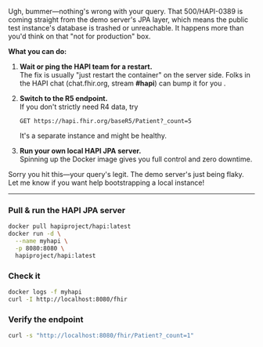 Ugh, bummer—nothing's wrong with your query. That 500/HAPI-0389 is coming straight from the demo server's JPA layer, which means the public test instance's database is trashed or unreachable. It happens more than you'd think on that "not for production" box.

**What you can do:**

1. **Wait or ping the HAPI team for a restart.**  
   The fix is usually "just restart the container" on the server side. Folks in the HAPI chat (chat.fhir.org, stream **#hapi**) can bump it for you .

2. **Switch to the R5 endpoint.**  
   If you don't strictly need R4 data, try  

   ```
   GET https://hapi.fhir.org/baseR5/Patient?_count=5
   ```  

   It's a separate instance and might be healthy.

3. **Run your own local HAPI JPA server.**  
   Spinning up the Docker image gives you full control and zero downtime.

Sorry you hit this—your query's legit. The demo server's just being flaky. Let me know if you want help bootstrapping a local instance!

---

### Pull & run the HAPI JPA server

```sh
docker pull hapiproject/hapi:latest  
docker run -d \
  --name myhapi \
  -p 8080:8080 \
  hapiproject/hapi:latest
```

### Check it

```sh
docker logs -f myhapi
curl -I http://localhost:8080/fhir
```

### Verify the endpoint

```sh
curl -s "http://localhost:8080/fhir/Patient?_count=1"
```

<br>
